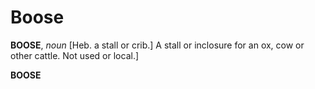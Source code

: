 # Boose

**BOOSE**, _noun_ \[Heb. a stall or crib.\] A stall or inclosure for an ox, cow or other cattle. Not used or local.\]

**BOOSE**